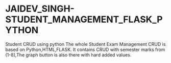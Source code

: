 # JAIDEV_SINGH-STUDENT_MANAGEMENT_FLASK_PYTHON
Student CRUD using python
The whole Student Exam Management CRUD is based on Python,HTML,FLASK.
It contains CRUD with semester marks from (1-8),The graph button is also there with hard added values.
